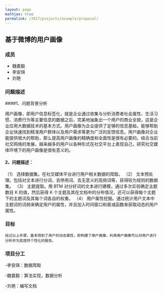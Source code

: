```yaml
---
layout: page
mathjax: true
permalink: /2017/projects/example/proposal/
---
```


## 基于微博的用户画像

### 成员

- 魏嘉毅
- 李安琪
- 刘艳


### 问题描述

####1、问题背景分析

  用户画像，即用户信息标签化，就是企业通过收集与分析消费者社会属性、生活习惯、消费行为等主要信息的数据之后，完美地抽象出一个用户的商业全貌，这是企业应用大数据技术的基本方式。用户画像为企业提供了足够的信息基础，能够帮助企业快速找到精准用户群体以及用户需求等更为广泛的反馈信息。用户画像对企业能提供很大的帮助，那么提高用户画像的精确度和全面性是很有必要的。结合当前社交网络的发展，越来越多的用户以各种形式在社交平台上表现自己，研究社交媒体环境下的用户画像是很有意义的。
  
#### 2、问题描述：

  （1） 选择数据集。在社交媒体平台进行用户相关数据的爬取。
  （2） 文本预处理。包括对文本进行分词、去停用词、去无意义的高频词等，获得较为规则的数据集。
  （3） 主题提取。用 BTM 对分好词的文本进行建模，通过多次实验确定主题数目 K 的值，然后获得 K 个主题及其在文档中的分布情况，还可以获得每个主题下的主题词及其每个词各自的权重。
  （4） 用户属性挖掘。通过统计用户文本中主题词的词频来确定用户的属性，并且加入时间窗口和衰减函数来获取动态的用户属性。


### 目标

    经过以上步骤，基本得到了用户的动态属性，即构建了用户画像。利用用户画像可以对用户进行分析并为其提供个性化的服务。
    
### 项目分工

-李安琪：数据爬取

-魏嘉毅：算法实现，数据分析

-刘艳：编写文档
